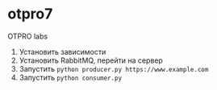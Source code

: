 # otpro7
OTPRO labs

1. Установить зависимости
2. Установить RabbitMQ, перейти на сервер
3. Запустить `python producer.py https://www.example.com`
4. Запустить `python consumer.py`
